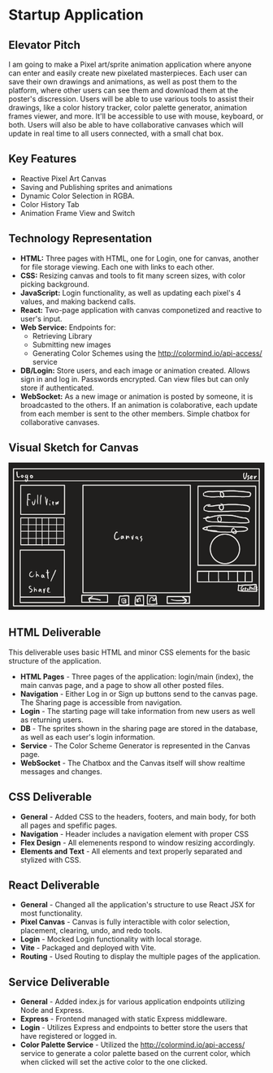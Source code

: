 # Startup Application

## Elevator Pitch

I am going to make a Pixel art/sprite animation application where anyone can enter and easily create new pixelated masterpieces. Each user can save their own drawings and animations, as well as post them to the platform, where other users can see them and download them at the poster's discression. Users will be able to use various tools to assist their drawings, like a color history tracker, color palette generator, animation frames viewer, and more. It'll be accessible to use with mouse, keyboard, or both. Users will also be able to have collaborative canvases which will update in real time to all users connected, with a small chat box.

## Key Features

- Reactive Pixel Art Canvas
- Saving and Publishing sprites and animations
- Dynamic Color Selection in RGBA.
- Color History Tab
- Animation Frame View and Switch

## Technology Representation

- **HTML:** Three pages with HTML, one for Login, one for canvas, another for file storage viewing. Each one with links to each other.
- **CSS:** Resizing canvas and tools to fit many screen sizes, with color picking background.
- **JavaScript:** Login functionality, as well as updating each pixel's 4 values, and making backend calls.
- **React:** Two-page application with canvas componetized and reactive to user's input.
- **Web Service:** Endpoints for:
  - Retrieving Library
  - Submitting new images
  - Generating Color Schemes using the <http://colormind.io/api-access/> service
- **DB/Login:** Store users, and each image or animation created. Allows sign in and log in. Passwords encrypted. Can view files but can only store if authenticated.
- **WebSocket:** As a new image or animation is posted by someone, it is broadcasted to the others. If an animation is colaborative, each update from each member is sent to the other members. Simple chatbox for collaborative canvases.

## Visual Sketch for Canvas

![A small preview of the general outline of the pixel art canvas and the tools given to the user.](https://github.com/TheDavSmasher/startup/blob/main/CanvasRoughSketch.png)

## HTML Deliverable

This deliverable uses basic HTML and minor CSS elements for the basic structure of the application.

- **HTML Pages** - Three pages of the application: login/main (index), the main canvas page, and a page to show all other posted files.
- **Navigation** - Either Log in or Sign up buttons send to the canvas page. The Sharing page is accessible from navigation.
- **Login** - The starting page will take information from new users as well as returning users.
- **DB** - The sprites shown in the sharing page are stored in the database, as well as each user's login information.
- **Service** - The Color Scheme Generator is represented in the Canvas page.
- **WebSocket** - The Chatbox and the Canvas itself will show realtime messages and changes.

## CSS Deliverable

- **General** - Added CSS to the headers, footers, and main body, for both all pages and spefific pages.
- **Navigation** - Header includes a navigation element with proper CSS
- **Flex Design** - All elemenents respond to window resizing accordingly.
- **Elements and Text** - All elements and text properly separated and stylized with CSS.

## React Deliverable

- **General** - Changed all the application's structure to use React JSX for most functionality.
- **Pixel Canvas** - Canvas is fully interactible with color selection, placement, clearing, undo, and redo tools.
- **Login** - Mocked Login functionality with local storage.
- **Vite** - Packaged and deployed with Vite.
- **Routing** - Used Routing to display the multiple pages of the application.

## Service Deliverable

- **General** - Added index.js for various application endpoints utilizing Node and Express.
- **Express** - Frontend managed with static Express middleware.
- **Login** - Utilizes Express and endpoints to better store the users that have registered or logged in.
- **Color Palette Service** - Utilized the <http://colormind.io/api-access/> service to generate a color palette based on the current color, which when clicked will set the active color to the one clicked.
